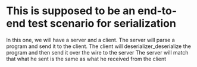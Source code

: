 # This is supposed to be an end-to-end test scenario for serialization

In this one, we will have a server and a client. The server will parse a program and send it to the client.
The client will deserializer_deserialize the program and then send it over the wire to the server
The server will match that what he sent is the same as what he received from the client
